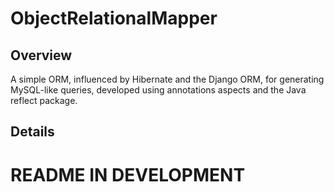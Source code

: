 # ObjectRelationalMapper

## Overview
A simple ORM, influenced by Hibernate and the Django ORM, for generating MySQL-like queries, developed using annotations aspects and the Java reflect package.

## Details




# README IN DEVELOPMENT
